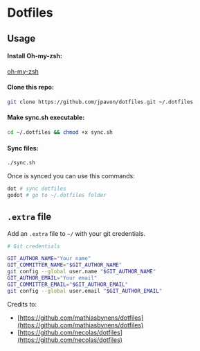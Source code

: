 # Dotfiles

## Usage

#### Install Oh-my-zsh:

[oh-my-zsh](https://github.com/robbyrussell/oh-my-zsh)

#### Clone this repo:

```bash
git clone https://github.com/jpavon/dotfiles.git ~/.dotfiles
```

#### Make sync.sh executable:

```bash
cd ~/.dotfiles && chmod +x sync.sh
```

#### Sync files:

```bash
./sync.sh
```

Once is synced you can use this commands:

```bash
dot # sync dotfiles
godot # go to ~/.dotfiles folder
```

## `.extra` file

Add an `.extra` file to `~/` with your git credentials.

```bash
# Git credentials

GIT_AUTHOR_NAME="Your name"
GIT_COMMITTER_NAME="$GIT_AUTHOR_NAME"
git config --global user.name "$GIT_AUTHOR_NAME"
GIT_AUTHOR_EMAIL="Your email"
GIT_COMMITTER_EMAIL="$GIT_AUTHOR_EMAIL"
git config --global user.email "$GIT_AUTHOR_EMAIL"
```

Credits to:

- [https://github.com/mathiasbynens/dotfiles](https://github.com/mathiasbynens/dotfiles)
- [https://github.com/necolas/dotfiles](https://github.com/necolas/dotfiles)
